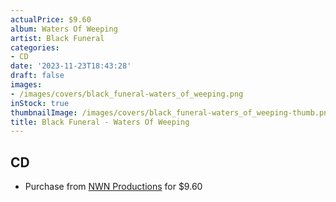 ```yaml
---
actualPrice: $9.60
album: Waters Of Weeping
artist: Black Funeral
categories:
- CD
date: '2023-11-23T18:43:28'
draft: false
images:
- /images/covers/black_funeral-waters_of_weeping.png
inStock: true
thumbnailImage: /images/covers/black_funeral-waters_of_weeping-thumb.png
title: Black Funeral - Waters Of Weeping
---
```


## CD
* Purchase from [NWN Productions](http://shop.nwnprod.com/index.php?route=product/product&path=93&product_id=41028&sort=pd.name&order=ASC) for $9.60
